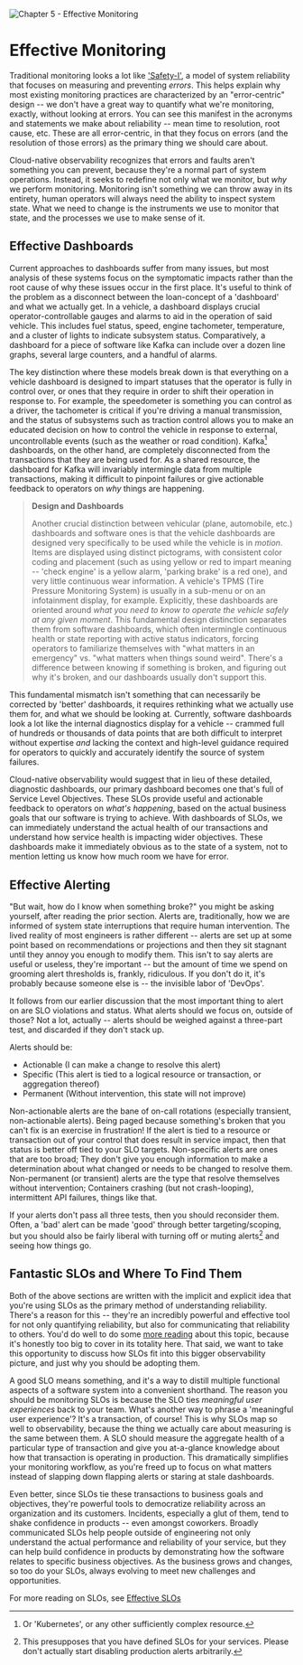 ![Chapter 5 - Effective Monitoring](./img/ch5_header.png)

# Effective Monitoring

Traditional monitoring looks a lot like
['Safety-I'](./03%20-%20anatomy-of-observability.md#monitoring-and-alerting),
a model of system reliability that focuses on measuring and preventing _errors_.
This helps explain why most existing monitoring practices are characterized by
an "error-centric" design -- we don't have a great way to quantify what we're
monitoring, exactly, without looking at errors. You can see this manifest in the
acronyms and statements we make about reliability -- mean time to resolution,
root cause, etc. These are all error-centric, in that they focus on errors (and
the resolution of those errors) as the primary thing we should care about.

Cloud-native observability recognizes that errors and faults aren't something
you can prevent, because they're a normal part of system operations. Instead, it
seeks to redefine not only what we monitor, but _why_ we perform monitoring.
Monitoring isn't something we can throw away in its entirety, human operators
will always need the ability to inspect system state. What we need to change is
the instruments we use to monitor that state, and the processes we use to make
sense of it.

## Effective Dashboards

Current approaches to dashboards suffer from many issues, but most analysis of
these systems focus on the symptomatic impacts rather than the root cause of why
these issues occur in the first place. It's useful to think of the problem as a
disconnect between the loan-concept of a 'dashboard' and what we actually get.
In a vehicle, a dashboard displays crucial operator-controllable gauges and
alarms to aid in the operation of said vehicle. This includes fuel status,
speed, engine tachometer, temperature, and a cluster of lights to indicate
subsystem status. Comparatively, a dashboard for a piece of software like Kafka
can include over a dozen line graphs, several large counters, and a handful of
alarms.

The key distinction where these models break down is that everything on a
vehicle dashboard is designed to impart statuses that the operator is fully in
control over, or ones that they require in order to shift their operation in
response to. For example, the speedometer is something you can control as a
driver, the tachometer is critical if you're driving a manual transmission, and
the status of subsystems such as traction control allows you to make an educated
decision on how to control the vehicle in response to external, uncontrollable
events (such as the weather or road condition). Kafka[^dashboardOther]
dashboards, on the other hand, are completely disconnected from the transactions
that they are being used for. As a shared resource, the dashboard for Kafka will
invariably intermingle data from multiple transactions, making it difficult to
pinpoint failures or give actionable feedback to operators on _why_ things are
happening.

> **Design and Dashboards**
>
> Another crucial distinction between vehicular (plane, automobile, etc.)
> dashboards and software ones is that the vehicle dashboards are designed very
> specifically to be used while the vehicle is in _motion_. Items are displayed
> using distinct pictograms, with consistent color coding and placement (such as
> using yellow or red to impart meaning -- 'check engine' is a yellow alarm,
> 'parking brake' is a red one), and very little continuous wear information. A
> vehicle's TPMS (Tire Pressure Monitoring System) is usually in a sub-menu or
> on an infotainment display, for example. Explicitly, these dashboards are
> oriented around _what you need to know to operate the vehicle safely at any
> given moment_. This fundamental design distinction separates them from
> software dashboards, which often intermingle continuous health or state
> reporting with active status indicators, forcing operators to familiarize
> themselves with "what matters in an emergency" vs. "what matters when things
> sound weird". There's a difference between knowing if something is broken, and
> figuring out why it's broken, and our dashboards usually don't support this.

This fundamental mismatch isn't something that can necessarily be corrected by
'better' dashboards, it requires rethinking what we actually use them for, and
what we should be looking at. Currently, software dashboards look a lot like the
internal diagnostics display for a vehicle -- crammed full of hundreds or
thousands of data points that are both difficult to interpret without expertise
_and_ lacking the context and high-level guidance required for operators to
quickly and accurately identify the source of system failures.

Cloud-native observability would suggest that in lieu of these detailed,
diagnostic dashboards, our primary dashboard becomes one that's full of Service
Level Objectives. These SLOs provide useful and actionable feedback to
operators on _what's happening_, based on the actual business goals that our
software is trying to achieve. With dashboards of SLOs, we can immediately
understand the actual health of our transactions and understand how service
health is impacting wider objectives. These dashboards make it immediately
obvious as to the state of a system, not to mention letting us know how much
room we have for error.

## Effective Alerting

"But wait, how do I know when something broke?" you might be asking yourself,
after reading the prior section. Alerts are, traditionally, how we are informed
of system state interruptions that require human intervention. The lived reality
of most engineers is rather different -- alerts are set up at some point based
on recommendations or projections and then they sit stagnant until they annoy
you enough to modify them. This isn't to say alerts are useful or useless,
they're important -- but the amount of time we spend on grooming alert
thresholds is, frankly, ridiculous. If you don't do it, it's probably because
someone else is -- the invisible labor of 'DevOps'.

It follows from our earlier discussion that the most important thing to alert on
are SLO violations and status. What alerts should we focus on, outside of those?
Not a lot, actually -- alerts should be weighed against a three-part test, and
discarded if they don't stack up.

Alerts should be:

* Actionable (I can make a change to resolve this alert)
* Specific (This alert is tied to a logical resource or transaction, or
  aggregation thereof)
* Permanent (Without intervention, this state will not improve)

Non-actionable alerts are the bane of on-call rotations (especially transient,
non-actionable alerts). Being paged because something's broken that you can't
fix is an exercise in frustration! If the alert is tied to a resource or
transaction out of your control that does result in service impact, then that
status is better off tied to your SLO targets. Non-specific alerts are ones that
are too broad; They don't give you enough information to make a determination
about what changed or needs to be changed to resolve them. Non-permanent (or
transient) alerts are the type that resolve themselves without intervention;
Containers crashing (but not crash-looping), intermittent API failures, things
like that.

If your alerts don't pass all three tests, then you should reconsider them.
Often, a 'bad' alert can be made 'good' through better targeting/scoping, but
you should also be fairly liberal with turning off or muting
alerts[^mutingAlerts] and seeing how things go.

## Fantastic SLOs and Where To Find Them

Both of the above sections are written with the implicit and explicit idea that
you're using SLOs as the primary method of understanding reliability. There's a
reason for this -- they're an incredibly powerful and effective tool for not
only quantifying reliability, but also for communicating that reliability to
others. You'd do well to do some [more
reading](https://www.alex-hidalgo.com/the-slo-book) about this topic, because
it's honestly too big to cover in its totality here. That said, we want to take
this opportunity to discuss how SLOs fit into this bigger observability
picture, and just why you should be adopting them.

A good SLO means something, and it's a way to distill multiple functional
aspects of a software system into a convenient shorthand. The reason you should
be monitoring SLOs is because the SLO ties _meaningful user experiences_ back to
your team. What's another way to phrase a 'meaningful user experience'? It's a
transaction, of course! This is why SLOs map so well to observability, because
the thing we actually care about measuring is the same between them. A SLO
should measure the aggregate health of a particular type of transaction and give
you at-a-glance knowledge about how that transaction is operating in production.
This dramatically simplifies your monitoring workflow, as you're freed up to
focus on what matters instead of slapping down flapping alerts or staring at
stale dashboards.

Even better, since SLOs tie these transactions to business goals and
objectives, they're powerful tools to democratize reliability across an
organization and its customers. Incidents, especially a glut of them, tend to
shake confidence in products -- even amongst coworkers. Broadly communicated
SLOs help people outside of engineering not only understand the actual
performance and reliability of your service, but they can help build confidence
in products by demonstrating how the software relates to specific business
objectives. As the business grows and changes, so too do your SLOs, always
evolving to meet new challenges and opportunities.

For more reading on SLOs, see [Effective SLOs](./07%20-%20effective-slo.md)

[^dashboardOther]: Or 'Kubernetes', or any other sufficiently complex resource.

[^mutingAlerts]: This presupposes that you have defined SLOs for your services.
    Please don't actually start disabling production alerts arbitrarily.
